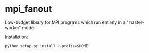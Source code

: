 # mpi_fanout

Low-budget library for MPI programs which run entirely in a "master-worker" mode

Installation:
```
python setup.py install --prefix=$HOME
```
